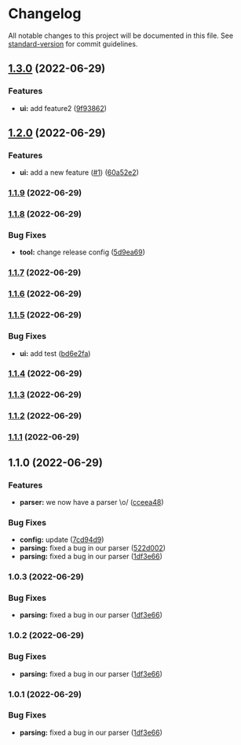 # Changelog

All notable changes to this project will be documented in this file. See [standard-version](https://github.com/conventional-changelog/standard-version) for commit guidelines.

## [1.3.0](https://github.com/xing-dai/auto_release/compare/v1.2.0...v1.3.0) (2022-06-29)


### Features

* **ui:** add feature2 ([9f93862](https://github.com/xing-dai/auto_release/commit/9f938627491b5aab8470e7c2f161c8fefd83914c))

## [1.2.0](https://github.com/xing-dai/auto_release/compare/v1.1.9...v1.2.0) (2022-06-29)


### Features

* **ui:** add a new feature ([#1](https://github.com/xing-dai/auto_release/issues/1)) ([60a52e2](https://github.com/xing-dai/auto_release/commit/60a52e2e146523ee14468f398b6fe96e1e1b24cf))

### [1.1.9](https://github.com/xing-dai/auto_release/compare/v1.1.8...v1.1.9) (2022-06-29)

### [1.1.8](https://github.com/xing-dai/auto_release/compare/v1.1.7...v1.1.8) (2022-06-29)


### Bug Fixes

* **tool:** change release config ([5d9ea69](https://github.com/xing-dai/auto_release/commit/5d9ea696fc6366b7321fc4758416d21c2df0fb81))

### [1.1.7](https://github.com/xing-dai/auto_release/compare/v1.1.6...v1.1.7) (2022-06-29)

### [1.1.6](https://github.com/xing-dai/auto_release/compare/v1.1.5...v1.1.6) (2022-06-29)

### [1.1.5](https://github.com/xing-dai/auto_release/compare/v1.1.3...v1.1.5) (2022-06-29)


### Bug Fixes

* **ui:** add test ([bd6e2fa](https://github.com/xing-dai/auto_release/commit/bd6e2fabc8c82fc99a23fd87dc374217dc91b487))

### [1.1.4](https://github.com/xing-dai/auto_release/compare/v1.1.3...v1.1.4) (2022-06-29)

### [1.1.3](https://github.com/xing-dai/auto_release/compare/v1.1.2...v1.1.3) (2022-06-29)

### [1.1.2](https://github.com/xing-dai/auto_release/compare/v1.1.1...v1.1.2) (2022-06-29)

### [1.1.1](https://github.com/xing-dai/auto_release/compare/v1.1.0...v1.1.1) (2022-06-29)

## 1.1.0 (2022-06-29)


### Features

* **parser:** we now have a parser \o/ ([cceea48](https://github.com/xing-dai/auto_release/commit/cceea4804ba3abf1a975013564971f449c1d7524))


### Bug Fixes

* **config:** update ([7cd94d9](https://github.com/xing-dai/auto_release/commit/7cd94d9f9c72e2b4ebcf6351ee7826e46ee96bf7))
* **parsing:** fixed a bug in our parser ([522d002](https://github.com/xing-dai/auto_release/commit/522d002989076bc642edd2b6097aa5ec63d1bd35))
* **parsing:** fixed a bug in our parser ([1df3e66](https://github.com/xing-dai/auto_release/commit/1df3e66de2de76eb3892b49ac4aa167b84590ea7))

### 1.0.3 (2022-06-29)


### Bug Fixes

* **parsing:** fixed a bug in our parser ([1df3e66](https://github.com/xing-dai/auto_release/commit/1df3e66de2de76eb3892b49ac4aa167b84590ea7))

### 1.0.2 (2022-06-29)


### Bug Fixes

* **parsing:** fixed a bug in our parser ([1df3e66](https://github.com/xing-dai/auto_release/commit/1df3e66de2de76eb3892b49ac4aa167b84590ea7))

### 1.0.1 (2022-06-29)


### Bug Fixes

* **parsing:** fixed a bug in our parser ([1df3e66](https://github.com/xing-dai/auto_release/commit/1df3e66de2de76eb3892b49ac4aa167b84590ea7))
